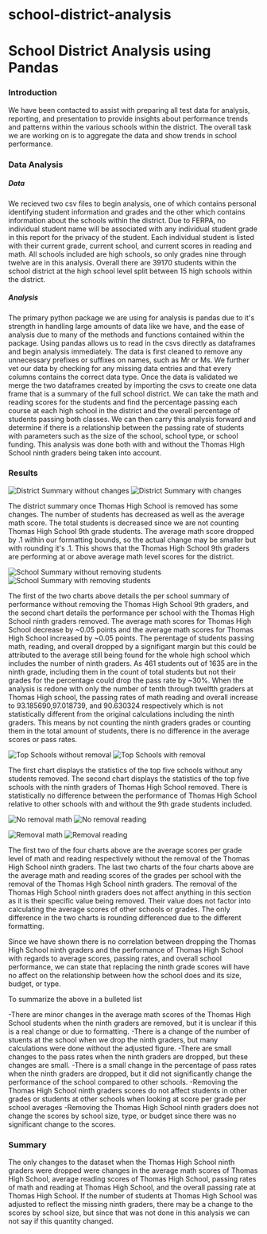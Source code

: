 # school-district-analysis


# School District Analysis using Pandas

### Introduction

We have been contacted to assist with preparing all test data for analysis, reporting, and presentation to provide insights about performance trends and patterns within the various schools within the district.  The overall task we are working on is to aggregate the data and show trends in school performance.

### Data Analysis

##### Data

We recieved two csv files to begin analysis, one of which contains personal identifying student information and grades and the other which contains information about the schools within the district. Due to FERPA, no individual student name will be associated with any individual student grade in this report for the privacy of the student. Each individual student is listed with their current grade, current school, and current scores in reading and math. All schools included are high schools, so only grades nine through twelve are in this analysis. Overall there are 39170 students within the school district at the high school level split between 15 high schools within the district.

##### Analysis

The primary python package we are using for analysis is pandas due to it's strength in handling large amounts of data like we have, and the ease of analysis due to many of the methods and functions contained within the package. Using pandas allows us to read in the csvs directly as dataframes and begin analysis immediately. The data is first cleaned to remove any unnecessary prefixes or suffixes on names, such as Mr or Ms. We further vet our data by checking for any missing data entries and that every columns contains the correct data type. Once the data is validated we merge the two dataframes created by importing the csvs to create one data frame that is a summary of the full school district. We can take the math and reading scores for the students and find the percentage passing each course at each high school in the district and the overall percentage of students passing both classes. We can then carry this analysis forward and determine if there is a relationship between the passing rate of students with parameters such as the size of the school, school type, or school funding. This analysis was done both with and without the Thomas High School ninth graders being taken into account.



### Results

![District Summary without changes](https://github.com/roeggealissa/school-district-analysis/blob/57c3db68172dc3e71798edd02e348aa8777211df/Screen%20Shot%202021-09-19%20at%202.25.16%20PM.png)
![District Summary with changes](https://github.com/roeggealissa/school-district-analysis/blob/d04819cc8ee614b34ef11fe05695b4915c03aaab/Screen%20Shot%202021-09-19%20at%202.09.32%20PM.png)

The district summary once Thomas High School is removed has some changes. The number of students has decreased as well as the average math score. The total students is decreased since we are not counting Thomas High School 9th grade students. The average math score dropped by .1 within our formatting bounds, so the actual change may be smaller but with rounding it's .1. This shows that the Thomas High School 9th graders are performing at or above average math level scores for the district.

![School Summary without removing students](https://github.com/roeggealissa/school-district-analysis/blob/b3e7370fac0c171ba13a24506d933081f330188b/School-no-removal.png)
![School Summary with removing students](https://github.com/roeggealissa/school-district-analysis/blob/b3e7370fac0c171ba13a24506d933081f330188b/School-with-removal.png)


The first of the two charts above details the per school summary of performance without removing the Thomas High School 9th graders, and the second chart details the performance per school with the Thomas High School ninth graders removed. The average math scores for Thomas High School decrease by ~0.05 points and the average math scores for Thomas High School increased by ~0.05 points. The perentage of students passing math, reading, and overall dropped by a signifigant margin but this could be attributed to the average still being found for the whole high school which includes the number of ninth graders. As 461 students out of 1635 are in the ninth grade, including them in the count of total students but not their grades for the percentage could drop the pass rate by ~30%. When the analysis is redone with only the number of tenth through twelfth graders at Thomas High school, the passing rates of math reading and overall increase to 93.185690,97.018739, and 90.630324 respectively which is not statistically different from the original calculations including the ninth graders. This means by not counting the ninth graders grades or counting them in the total amount of students, there is no difference in the average scores or pass rates.

![Top Schools without removal](https://github.com/roeggealissa/school-district-analysis/blob/bc2df21b9c1c2f3131e7bed196a8a0b579f472bb/Top_no_removal.png)
![Top Schools with removal](https://github.com/roeggealissa/school-district-analysis/blob/bc2df21b9c1c2f3131e7bed196a8a0b579f472bb/Top_with_removal.png)

The first chart displays the statistics of the top five schools without any students removed. The second chart displays the statistics of the top five schools with the ninth graders of Thomas High School removed. There is statistically no difference between the performance of Thomas High School relative to other schools with and without the 9th grade students included.


![No removal math](https://github.com/roeggealissa/school-district-analysis/blob/362dd84abc2cc63180731c400949195ec5523f91/math_score_no_removal.png)
![No removal reading](https://github.com/roeggealissa/school-district-analysis/blob/362dd84abc2cc63180731c400949195ec5523f91/reading_score_no_removal.png)

![Removal math](https://github.com/roeggealissa/school-district-analysis/blob/362dd84abc2cc63180731c400949195ec5523f91/math_scores_with_removal.png)
![Removal reading](https://github.com/roeggealissa/school-district-analysis/blob/362dd84abc2cc63180731c400949195ec5523f91/reading_score_with_removal.png)

The first two of the four charts above are the average scores per grade level of math and reading respectively without the removal of the Thomas High School ninth graders. The last two charts of the four charts above are the average math and reading scores of the grades per school with the removal of the Thomas High School ninth graders. The removal of the Thomas High School ninth graders does not affect anything in this section as it is their specific value being removed. Their value does not factor into calculating the average scores of other schools or grades. The only difference in the two charts is rounding differenced due to the different formatting.


Since we have shown there is no correlation between dropping the Thomas High School ninth graders and the performance of Thomas High School with regards to average scores, passing rates, and overall school performance, we can state that replacing the ninth grade scores will have no affect on the relationship between how the school does and its size, budget, or type. 

To summarize the above in a bulleted list

-There are minor changes in the average math scores of the Thomas High School students when the ninth graders are removed, but it is unclear if this is a real change or due to formatting.
-There is a change of the number of stuents at the school when we drop the ninth graders, but many calculations were done without the adjusted figure.
-There are small changes to the pass rates when the ninth graders are dropped, but these changes are small.
-There is a small change in the percentage of pass rates when the ninth graders are dropped, but it did not significantly change the performance of the school compared to other schools.
-Removing the Thomas High School ninth graders scores do not affect students in other grades or students at other schools when looking at score per grade per school averages
-Removing the Thomas High School ninth graders does not change the scores by school size, type, or budget since there was no significant change to the scores.

### Summary

The only changes to the dataset when the Thomas High School ninth graders were dropped were changes in the average math scores of Thomas High School, average reading scores of Thomas High School, passing rates of math and reading at Thomas High School, and the overall passing rate at Thomas High School. If the number of students at Thomas High School was adjusted to reflect the missing ninth graders, there may be a change to the scores by school size, but since that was not done in this analysis we can not say if this quantity changed.
